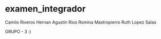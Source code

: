 # examen_integrador

Camilo Riveros
Hernan Agustin Rios
Romina Mastropierro
Ruth Lopez Salas

GRUPO - 3 :)

